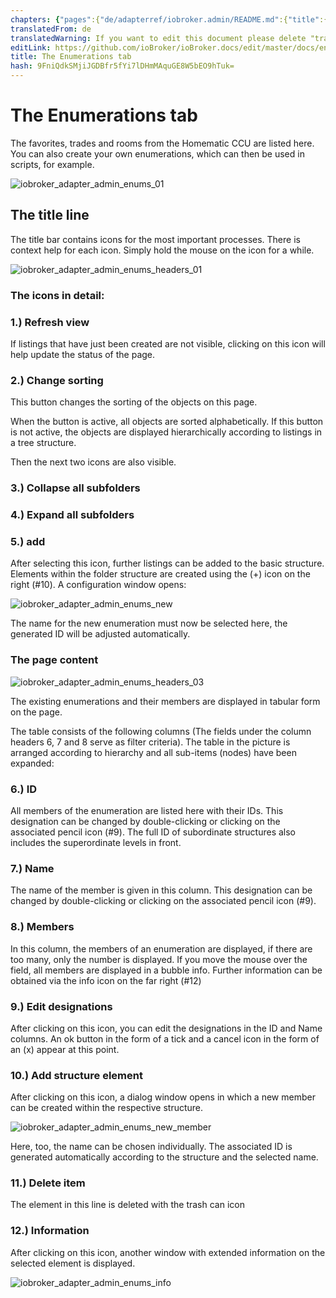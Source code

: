 ```yaml
---
chapters: {"pages":{"de/adapterref/iobroker.admin/README.md":{"title":{"de":"no title"},"content":"de/adapterref/iobroker.admin/README.md"},"de/adapterref/iobroker.admin/admin/tab-adapters.md":{"title":{"de":"Der Reiter Adapter"},"content":"de/adapterref/iobroker.admin/admin/tab-adapters.md"},"de/adapterref/iobroker.admin/admin/tab-instances.md":{"title":{"de":"Der Reiter Instanzen"},"content":"de/adapterref/iobroker.admin/admin/tab-instances.md"},"de/adapterref/iobroker.admin/admin/tab-objects.md":{"title":{"de":"Der Reiter Objekte"},"content":"de/adapterref/iobroker.admin/admin/tab-objects.md"},"de/adapterref/iobroker.admin/admin/tab-states.md":{"title":{"de":"Der Reiter Zustände"},"content":"de/adapterref/iobroker.admin/admin/tab-states.md"},"de/adapterref/iobroker.admin/admin/tab-groups.md":{"title":{"de":"Der Reiter Gruppen"},"content":"de/adapterref/iobroker.admin/admin/tab-groups.md"},"de/adapterref/iobroker.admin/admin/tab-users.md":{"title":{"de":"Der Reiter Benutzer"},"content":"de/adapterref/iobroker.admin/admin/tab-users.md"},"de/adapterref/iobroker.admin/admin/tab-events.md":{"title":{"de":"Der Reiter Ereignisse"},"content":"de/adapterref/iobroker.admin/admin/tab-events.md"},"de/adapterref/iobroker.admin/admin/tab-hosts.md":{"title":{"de":"Der Reiter Hosts"},"content":"de/adapterref/iobroker.admin/admin/tab-hosts.md"},"de/adapterref/iobroker.admin/admin/tab-enums.md":{"title":{"de":"Der Reiter Aufzählungen"},"content":"de/adapterref/iobroker.admin/admin/tab-enums.md"},"de/adapterref/iobroker.admin/admin/tab-log.md":{"title":{"de":"Der Reiter Log"},"content":"de/adapterref/iobroker.admin/admin/tab-log.md"},"de/adapterref/iobroker.admin/admin/tab-system.md":{"title":{"de":"Die Systemeinstellungen"},"content":"de/adapterref/iobroker.admin/admin/tab-system.md"}}}
translatedFrom: de
translatedWarning: If you want to edit this document please delete "translatedFrom" field, elsewise this document will be translated automatically again
editLink: https://github.com/ioBroker/ioBroker.docs/edit/master/docs/en/adapterref/iobroker.admin/tab-enums.md
title: The Enumerations tab
hash: 9FniQdkSMjiJGDBfr5fYi7lDHmMAquGE8W5bEO9hTuk=
---
```

# The Enumerations tab
The favorites, trades and rooms from the Homematic CCU are listed here.
You can also create your own enumerations, which can then be used in scripts, for example.

![iobroker_adapter_admin_enums_01](../../../de/adapterref/iobroker.admin/img/tab-enums_Enums_01.jpg)

## The title line
The title bar contains icons for the most important processes.
There is context help for each icon. Simply hold the mouse on the icon for a while.

![iobroker_adapter_admin_enums_headers_01](../../../de/adapterref/iobroker.admin/img/ioBroker_Adapter_admin_Enums_Headers_01.jpg)

### **The icons in detail:**
### **1.) Refresh view**
If listings that have just been created are not visible, clicking on this icon will help update the status of the page.

### **2.) Change sorting**
This button changes the sorting of the objects on this page.

When the button is active, all objects are sorted alphabetically.
If this button is not active, the objects are displayed hierarchically according to listings in a tree structure.

Then the next two icons are also visible.

### **3.) Collapse all subfolders**
### **4.) Expand all subfolders**
### **5.) add**
After selecting this icon, further listings can be added to the basic structure.
Elements within the folder structure are created using the (+) icon on the right (#10).
A configuration window opens:

![iobroker_adapter_admin_enums_new](../../../de/adapterref/iobroker.admin/img/tab-enums_Enums_new.jpg)

The name for the new enumeration must now be selected here, the generated ID will be adjusted automatically.

### The page content
![iobroker_adapter_admin_enums_headers_03](../../../de/adapterref/iobroker.admin/img/tab-enums_Enums_Headers_03.jpg)

The existing enumerations and their members are displayed in tabular form on the page.

The table consists of the following columns (The fields under the column headers 6, 7 and 8 serve as filter criteria). The table in the picture is arranged according to hierarchy and all sub-items (nodes) have been expanded:

### **6.) ID**
All members of the enumeration are listed here with their IDs. This designation can be changed by double-clicking or clicking on the associated pencil icon (#9).
The full ID of subordinate structures also includes the superordinate levels in front.

### **7.) Name**
The name of the member is given in this column. This designation can be changed by double-clicking or clicking on the associated pencil icon (#9).

### **8.) Members**
In this column, the members of an enumeration are displayed, if there are too many, only the number is displayed.
If you move the mouse over the field, all members are displayed in a bubble info.
Further information can be obtained via the info icon on the far right (#12)

### **9.) Edit designations**
After clicking on this icon, you can edit the designations in the ID and Name columns.
An ok button in the form of a tick and a cancel icon in the form of an (x) appear at this point.

### **10.) Add structure element**
After clicking on this icon, a dialog window opens in which a new member can be created within the respective structure.

![iobroker_adapter_admin_enums_new_member](../../../de/adapterref/iobroker.admin/img/tab-enums_Enums_new_Member.jpg)

Here, too, the name can be chosen individually. The associated ID is generated automatically according to the structure and the selected name.

### **11.) Delete item**
The element in this line is deleted with the trash can icon

### **12.) Information**
After clicking on this icon, another window with extended information on the selected element is displayed.

![iobroker_adapter_admin_enums_info](../../../de/adapterref/iobroker.admin/img/tab-enums_Enums_Info.jpg)